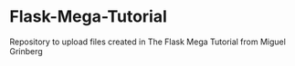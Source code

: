 # Flask-Mega-Tutorial

Repository to upload files created in The Flask Mega Tutorial from Miguel Grinberg